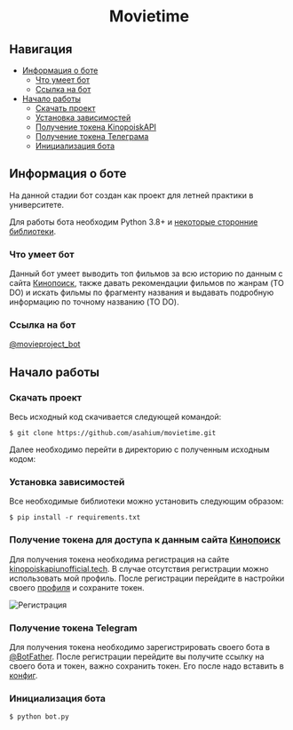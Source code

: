 <div align="center">
  <h1>Movietime</h1>
</div>

## Навигация

* [Информация о боте](#главная-информация)
  * [Что умеет бот](#функционал)
  * [Ссылка на бот](#ссылка)
* [Начало работы](#начало-работы)
  * [Скачать проект](#скачивание-проекта)
  * [Установка зависимостей](#установка-зависимостей)
  * [Получение токена KinopoiskAPI](#получение-токена-kinopoiskapi)
  * [Получение токена Телеграма](#получение-токена)
  * [Инициализация бота](#инициализация-бота)

## Информация о боте
На данной стадии бот создан как проект для летней практики в университете.

Для работы бота необходим Python 3.8+ и [некоторые сторонние библиотеки](https://github.com/asahium/movietime/blob/main/requirements.txt).

### Что умеет бот
Данный бот умеет выводить топ фильмов за всю историю по данным с сайта [Кинопоиск](https://www.kinopoisk.ru), также давать рекомендации фильмов по жанрам (TO DO) и искать фильмы по фрагменту названия и выдавать подробную информацию по точному названию (TO DO).

### Ссылка на бот
[@movieproject_bot](http://t.me/movieproject_bot)

## Начало работы

### Скачать проект
Весь исходный код скачивается следующей командой:
```
$ git clone https://github.com/asahium/movietime.git
```
Далее необходимо перейти в директорию с полученным исходным кодом:

### Установка зависимостей
Все необходимые библиотеки можно установить следующим образом:
```
$ pip install -r requirements.txt
```

### Получение токена для доступа к данным сайта [Кинопоиск](https://www.kinopoisk.ru)
Для получения токена необходима регистрация на сайте <a href="https://kinopoiskapiunofficial.tech/signup">kinopoiskapiunofficial.tech</a>. В случае отсутствия регистрации можно использовать мой профиль. После регистрации перейдите в настройки своего <a href="https://kinopoiskapiunofficial.tech/user">профиля</a> и сохраните токен.

<img align="center" src="https://i.imgur.com/QkXRQ9t.png" alt="Регистрация">

### Получение токена Telegram
Для получения токена необходимо зарегистрировать своего бота в [@BotFather](https://t.me/botfather). После регистрации перейдите вы получите ссылку на своего бота и токен, важно сохранить токен. Его после надо вставить в [конфиг](https://github.com/asahium/movietime/blob/main/config.py).

### Инициализация бота
```
$ python bot.py
```
